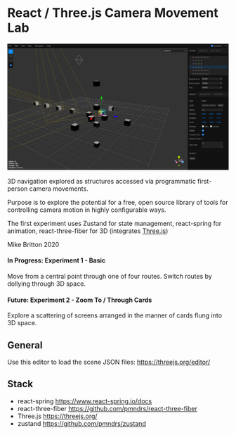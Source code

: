 
# React / Three.js Camera Movement Lab

![](scene-02.png?raw=true)

3D navigation explored as structures accessed via programmatic first-person camera movements.

Purpose is to explore the potential for a free, open source library of tools for controlling camera motion in highly configurable ways.

The first experiment uses Zustand for state management, react-spring for animation, react-three-fiber for 3D (integrates [Three.js](https://threejs.org/))

Mike Britton 2020

#### In Progress: Experiment 1 - Basic
Move from a central point through one of four routes. Switch routes by dollying through 3D space. 

#### Future: Experiment 2 - Zoom To / Through Cards
Explore a scattering of screens arranged in the manner of cards flung into 3D space.

## General

Use this editor to load the scene JSON files:
https://threejs.org/editor/

## Stack

- react-spring https://www.react-spring.io/docs
- react-three-fiber https://github.com/pmndrs/react-three-fiber 
- Three.js https://threejs.org/
- zustand https://github.com/pmndrs/zustand
